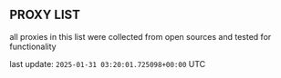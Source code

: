 ## PROXY LIST

all proxies in this list were collected from open sources and tested for functionality

last update: `2025-01-31 03:20:01.725098+00:00` UTC